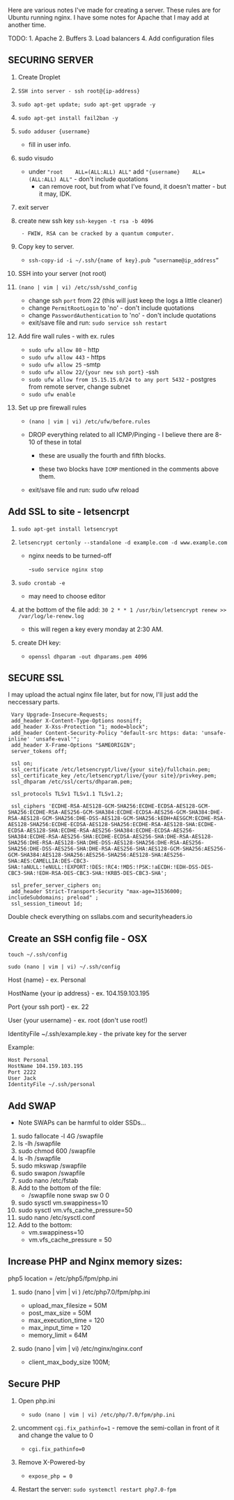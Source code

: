 Here are various notes I've made for creating a server. These rules are for Ubuntu running
nginx. I have some notes for Apache that I may add at another time.

TODO:
    1. Apache
    2. Buffers
    3. Load balancers
    4. Add configuration files



## SECURING SERVER


1. Create Droplet 

2. ```SSH into server - ssh root@{ip-address}```

3. ```sudo apt-get update; sudo apt-get upgrade -y```

4. ```sudo apt-get install fail2ban -y```

5. ```sudo adduser {username}```
    - fill in user info.

6. sudo visudo
    - under ```"root    ALL=(ALL:ALL) ALL"``` add ```"{username}    ALL=(ALL:ALL) ALL"``` - don't include quotations
        - can remove root, but from what I've found, it doesn't matter - but it may, IDK.
        
7. exit server

8. create new ssh key
    ```ssh-keygen -t rsa -b 4096```

        - FWIW, RSA can be cracked by a quantum computer.

9. Copy key to server.
    - ```ssh-copy-id -i ~/.ssh/{name of key}.pub “username@ip_address”```

10. SSH into your server (not root)

11. ```(nano | vim | vi) /etc/ssh/sshd_config```
    - change ssh ```port``` from 22 (this will just keep the logs a little cleaner)
    - change ```PermitRootLogin``` to 'no' - don't include quotations
    - change ```PasswordAuthentication``` to 'no' - don't include quotations
    - exit/save file and run: ```sudo service ssh restart```

12. Add fire wall rules - with ex. rules
    - ```sudo ufw allow 80``` - http
    - ```sudo ufw allow 443``` - https
    - ```sudo ufw allow 25``` -smtp
    - ```sudo ufw allow 22/{your new ssh port}``` -ssh
    - ```sudo ufw allow from 15.15.15.0/24 to any port 5432``` - postgres from remote server, change subnet
    - ```sudo ufw enable```


13. Set up pre firewall rules
    - ```(nano | vim | vi) /etc/ufw/before.rules```
    - DROP everything related to all ICMP/Pinging - I believe there are 8-10 of these in total
        
        - these are usually the fourth and fifth blocks.

        - these two blocks have ```ICMP``` mentioned in the comments above them.

    - exit/save file and run: sudo ufw reload 



## Add SSL to site - letsencrpt  

1. ```sudo apt-get install letsencrypt``` 

2. ```letsencrypt certonly --standalone -d example.com -d www.example.com```
    - nginx needs to be turned-off

        -```sudo service nginx stop```

3. ```sudo crontab -e```
    - may need to choose editor

4. at the bottom of the file add: ```30 2 * * 1 /usr/bin/letsencrypt renew >> /var/log/le-renew.log```
    - this will regen a key every monday at 2:30 AM.

5. create DH key:
    - ```openssl dhparam -out dhparams.pem 4096```

## SECURE SSL

I may upload the actual nginx file later, but for now, I'll just add the neccessary parts.

```
 Vary Upgrade-Insecure-Requests;
 add_header X-Content-Type-Options nosniff;
 add_header X-Xss-Protection "1; mode=block";
 add_header Content-Security-Policy "default-src https: data: 'unsafe-inline' 'unsafe-eval'";
 add_header X-Frame-Options "SAMEORIGIN";
 server_tokens off;

 ssl on;
 ssl_certificate /etc/letsencrypt/live/{your site}/fullchain.pem;
 ssl_certificate_key /etc/letsencrypt/live/{your site}/privkey.pem;
 ssl_dhparam /etc/ssl/certs/dhparam.pem;

 ssl_protocols TLSv1 TLSv1.1 TLSv1.2;

 ssl_ciphers 'ECDHE-RSA-AES128-GCM-SHA256:ECDHE-ECDSA-AES128-GCM-SHA256:ECDHE-RSA-AES256-GCM-SHA384:ECDHE-ECDSA-AES256-GCM-SHA384:DHE-RSA-AES128-GCM-SHA256:DHE-DSS-AES128-GCM-SHA256:kEDH+AESGCM:ECDHE-RSA-AES128-SHA256:ECDHE-ECDSA-AES128-SHA256:ECDHE-RSA-AES128-SHA:ECDHE-ECDSA-AES128-SHA:ECDHE-RSA-AES256-SHA384:ECDHE-ECDSA-AES256-SHA384:ECDHE-RSA-AES256-SHA:ECDHE-ECDSA-AES256-SHA:DHE-RSA-AES128-SHA256:DHE-RSA-AES128-SHA:DHE-DSS-AES128-SHA256:DHE-RSA-AES256-SHA256:DHE-DSS-AES256-SHA:DHE-RSA-AES256-SHA:AES128-GCM-SHA256:AES256-GCM-SHA384:AES128-SHA256:AES256-SHA256:AES128-SHA:AES256-SHA:AES:CAMELLIA:DES-CBC3-SHA:!aNULL:!eNULL:!EXPORT:!DES:!RC4:!MD5:!PSK:!aECDH:!EDH-DSS-DES-CBC3-SHA:!EDH-RSA-DES-CBC3-SHA:!KRB5-DES-CBC3-SHA';

 ssl_prefer_server_ciphers on;
 add_header Strict-Transport-Security "max-age=31536000; includeSubdomains; preload" ;
 ssl_session_timeout 1d;
```

Double check everything on ssllabs.com and securityheaders.io

## Create an SSH config file - OSX

`touch ~/.ssh/config`

```sudo (nano | vim | vi) ~/.ssh/config```


Host {name} - ex. Personal

HostName {your ip address} - ex. 104.159.103.195 

Port {your ssh port} - ex. 22

User {your username} - ex. root (don't use root!)

IdentityFile ~/.ssh/example.key - the private key for the server

Example: 
```
Host Personal
HostName 104.159.103.195 
Port 2222
User Jack
IdentityFile ~/.ssh/personal
```

## Add SWAP
* Note SWAPs can be harmful to older SSDs...

1. sudo fallocate -l 4G /swapfile
2. ls -lh /swapfile
3. sudo chmod 600 /swapfile
4. ls -lh /swapfile
5. sudo mkswap /swapfile
6. sudo swapon /swapfile
7. sudo nano /etc/fstab
8. Add to the bottom of the file:
    - /swapfile   none    swap    sw    0   0
9. sudo sysctl vm.swappiness=10
10. sudo sysctl vm.vfs_cache_pressure=50
11. sudo nano /etc/sysctl.conf
12. Add to the bottom:
    - vm.swappiness=10
    - vm.vfs_cache_pressure = 50


## Increase PHP and Nginx memory sizes:

php5 location = /etc/php5/fpm/php.ini

1. sudo (nano | vim | vi ) /etc/php7.0/fpm/php.ini
    - upload_max_filesize = 50M
    - post_max_size = 50M
    - max_execution_time = 120
    - max_input_time = 120
    - memory_limit = 64M

2. sudo (nano | vim | vi) /etc/nginx/nginx.conf
    - client_max_body_size 100M;

## Secure PHP 
1. Open php.ini  

    - ```sudo (nano | vim | vi) /etc/php/7.0/fpm/php.ini``` 

2. uncomment `cgi.fix_pathinfo=1` - remove the semi-collan in front of it and change the value to 0

    - ```cgi.fix_pathinfo=0```

3. Remove X-Powered-by
    
    - ```expose_php = 0```

4. Restart the server: ```sudo systemctl restart php7.0-fpm```